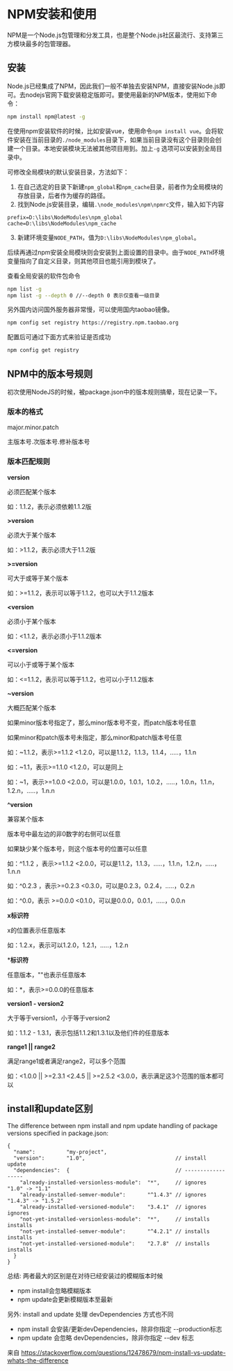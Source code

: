 # NPM安装和使用

NPM是一个Node.js包管理和分发工具，也是整个Node.js社区最流行、支持第三方模块最多的包管理器。

## 安装

Node.js已经集成了NPM，因此我们一般不单独去安装NPM，直接安装Node.js即可。去nodejs官网下载安装稳定版即可。要使用最新的NPM版本，使用如下命令：

```bash
npm install npm@latest -g
```

在使用npm安装软件的时候，比如安装vue，使用命令`npm install vue`。会将软件安装在当前目录的`./node_modules`目录下，如果当前目录没有这个目录则会创建一个目录。本地安装模块无法被其他项目用到。加上`-g`
选项可以安装到全局目录中。

可修改全局模块的默认安装目录，方法如下：

1. 在自己选定的目录下新建`npm_global`和`npm_cache`目录，前者作为全局模块的存放目录，后者作为缓存的路径。
2. 找到Node.js安装目录，编辑`.\node_modules\npm\npmrc`文件，输入如下内容

```
prefix=D:\libs\NodeModules\npm_global
cache=D:\libs\NodeModules\npm_cache
```

3. 新建环境变量`NODE_PATH`，值为`D:\libs\NodeModules\npm_global`。

后续再通过npm安装全局模块则会安装到上面设置的目录中。由于`NODE_PATH`环境变量指向了自定义目录，则其他项目也能引用到模块了。

查看全局安装的软件包命令

```bash
npm list -g
npm list -g --depth 0 //--depth 0 表示仅查看一级目录
```

另外国内访问国外服务器非常慢，可以使用国内taobao镜像。

```bash
npm config set registry https://registry.npm.taobao.org
```

配置后可通过下面方式来验证是否成功

```bash
npm config get registry
```

## NPM中的版本号规则

初次使用NodeJS的时候，被package.json中的版本规则搞晕，现在记录一下。

### 版本的格式

major.minor.patch

主版本号.次版本号.修补版本号

### 版本匹配规则

**version**

必须匹配某个版本

如：1.1.2，表示必须依赖1.1.2版

**>version**

必须大于某个版本

如：>1.1.2，表示必须大于1.1.2版

**>=version**

可大于或等于某个版本

如：>=1.1.2，表示可以等于1.1.2，也可以大于1.1.2版本

**<version**

必须小于某个版本

如：<1.1.2，表示必须小于1.1.2版本

**<=version**

可以小于或等于某个版本

如：<=1.1.2，表示可以等于1.1.2，也可以小于1.1.2版本

**~version**

大概匹配某个版本

如果minor版本号指定了，那么minor版本号不变，而patch版本号任意

如果minor和patch版本号未指定，那么minor和patch版本号任意

如：~1.1.2，表示>=1.1.2 <1.2.0，可以是1.1.2，1.1.3，1.1.4，.....，1.1.n

如：~1.1，表示>=1.1.0 <1.2.0，可以是同上

如：~1，表示>=1.0.0 <2.0.0，可以是1.0.0，1.0.1，1.0.2，.....，1.0.n，1.1.n，1.2.n，.....，1.n.n

**^version**

兼容某个版本

版本号中最左边的非0数字的右侧可以任意

如果缺少某个版本号，则这个版本号的位置可以任意

如：^1.1.2 ，表示>=1.1.2 <2.0.0，可以是1.1.2，1.1.3，.....，1.1.n，1.2.n，.....，1.n.n

如：^0.2.3 ，表示>=0.2.3 <0.3.0，可以是0.2.3，0.2.4，.....，0.2.n

如：^0.0，表示 >=0.0.0 <0.1.0，可以是0.0.0，0.0.1，.....，0.0.n

**x标识符**

x的位置表示任意版本

如：1.2.x，表示可以1.2.0，1.2.1，.....，1.2.n

***标识符**

任意版本，""也表示任意版本

如：*，表示>=0.0.0的任意版本

**version1 - version2**

大于等于version1，小于等于version2

如：1.1.2 - 1.3.1，表示包括1.1.2和1.3.1以及他们件的任意版本

**range1 || range2**

满足range1或者满足range2，可以多个范围

如：<1.0.0 || >=2.3.1 <2.4.5 || >=2.5.2 <3.0.0，表示满足这3个范围的版本都可以

## install和update区别

The difference between npm install and npm update handling of package versions specified in package.json:

```
{
  "name":          "my-project",
  "version":       "1.0",                             // install   update
  "dependencies":  {                                  // ------------------
    "already-installed-versionless-module":  "*",     // ignores   "1.0" -> "1.1"
    "already-installed-semver-module":       "^1.4.3" // ignores   "1.4.3" -> "1.5.2"
    "already-installed-versioned-module":    "3.4.1"  // ignores   ignores
    "not-yet-installed-versionless-module":  "*",     // installs  installs
    "not-yet-installed-semver-module":       "^4.2.1" // installs  installs
    "not-yet-installed-versioned-module":    "2.7.8"  // installs  installs
  }
}
```

总结: 两者最大的区别是在对待已经安装过的模糊版本时候

* npm install会忽略模糊版本
* npm update会更新模糊版本至最新

另外: install and update 处理 devDependencies 方式也不同

* npm install 会安装/更新devDependencies，除非你指定 --production标志
* npm update 会忽略 devDependencies，除非你指定 --dev 标志

来自 <https://stackoverflow.com/questions/12478679/npm-install-vs-update-whats-the-difference>
